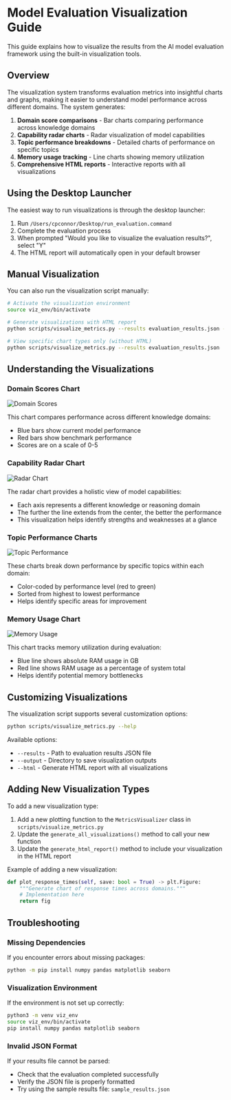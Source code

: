 # Model Evaluation Visualization Guide

This guide explains how to visualize the results from the AI model evaluation framework using the built-in visualization tools.

## Overview

The visualization system transforms evaluation metrics into insightful charts and graphs, making it easier to understand model performance across different domains. The system generates:

1. **Domain score comparisons** - Bar charts comparing performance across knowledge domains
2. **Capability radar charts** - Radar visualization of model capabilities
3. **Topic performance breakdowns** - Detailed charts of performance on specific topics
4. **Memory usage tracking** - Line charts showing memory utilization
5. **Comprehensive HTML reports** - Interactive reports with all visualizations

## Using the Desktop Launcher

The easiest way to run visualizations is through the desktop launcher:

1. Run `/Users/cpconnor/Desktop/run_evaluation.command`
2. Complete the evaluation process
3. When prompted "Would you like to visualize the evaluation results?", select "Y"
4. The HTML report will automatically open in your default browser

## Manual Visualization

You can also run the visualization script manually:

```bash
# Activate the visualization environment
source viz_env/bin/activate

# Generate visualizations with HTML report
python scripts/visualize_metrics.py --results evaluation_results.json --html

# View specific chart types only (without HTML)
python scripts/visualize_metrics.py --results evaluation_results.json
```

## Understanding the Visualizations

### Domain Scores Chart

![Domain Scores](../visualizations/domain_scores.png)

This chart compares performance across different knowledge domains:
- Blue bars show current model performance
- Red bars show benchmark performance
- Scores are on a scale of 0-5

### Capability Radar Chart

![Radar Chart](../visualizations/radar_chart.png)

The radar chart provides a holistic view of model capabilities:
- Each axis represents a different knowledge or reasoning domain
- The further the line extends from the center, the better the performance
- This visualization helps identify strengths and weaknesses at a glance

### Topic Performance Charts

![Topic Performance](../visualizations/customer_experience_topics.png)

These charts break down performance by specific topics within each domain:
- Color-coded by performance level (red to green)
- Sorted from highest to lowest performance
- Helps identify specific areas for improvement

### Memory Usage Chart

![Memory Usage](../visualizations/memory_usage.png)

This chart tracks memory utilization during evaluation:
- Blue line shows absolute RAM usage in GB
- Red line shows RAM usage as a percentage of system total
- Helps identify potential memory bottlenecks

## Customizing Visualizations

The visualization script supports several customization options:

```bash
python scripts/visualize_metrics.py --help
```

Available options:
- `--results` - Path to evaluation results JSON file
- `--output` - Directory to save visualization outputs
- `--html` - Generate HTML report with all visualizations

## Adding New Visualization Types

To add a new visualization type:

1. Add a new plotting function to the `MetricsVisualizer` class in `scripts/visualize_metrics.py`
2. Update the `generate_all_visualizations()` method to call your new function
3. Update the `generate_html_report()` method to include your visualization in the HTML report

Example of adding a new visualization:

```python
def plot_response_times(self, save: bool = True) -> plt.Figure:
    """Generate chart of response times across domains."""
    # Implementation here
    return fig
```

## Troubleshooting

### Missing Dependencies
If you encounter errors about missing packages:

```bash
python -m pip install numpy pandas matplotlib seaborn
```

### Visualization Environment
If the environment is not set up correctly:

```bash
python3 -m venv viz_env
source viz_env/bin/activate
pip install numpy pandas matplotlib seaborn
```

### Invalid JSON Format
If your results file cannot be parsed:
- Check that the evaluation completed successfully
- Verify the JSON file is properly formatted
- Try using the sample results file: `sample_results.json`
